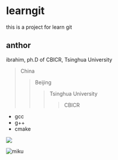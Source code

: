 # learngit

this is a project for learn git

## anthor

ibrahim, ph.D of  CBICR, Tsinghua University
>China
>>Beijing
>>>Tsinghua University
>>>>CBICR

* gcc
* g++
* cmake

<img src="https://github.com/IbrahimYang/learngit/tree/master/image/screenshot.png">

![miku](https://github.com/IbrahimYang/learngit/tree/master/image/test_image.jpg)
